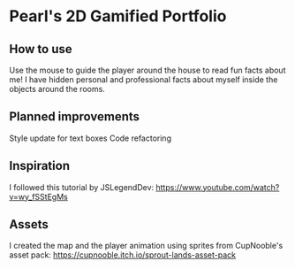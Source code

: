 # Pearl's 2D Gamified Portfolio

## How to use
Use the mouse to guide the player around the house to read fun facts about me! I have hidden personal and professional facts about myself inside the objects around the rooms.

## Planned improvements
Style update for text boxes
Code refactoring

## Inspiration
I followed this tutorial by JSLegendDev: https://www.youtube.com/watch?v=wy_fSStEgMs 

## Assets
I created the map and the player animation using sprites from CupNooble's asset pack: https://cupnooble.itch.io/sprout-lands-asset-pack